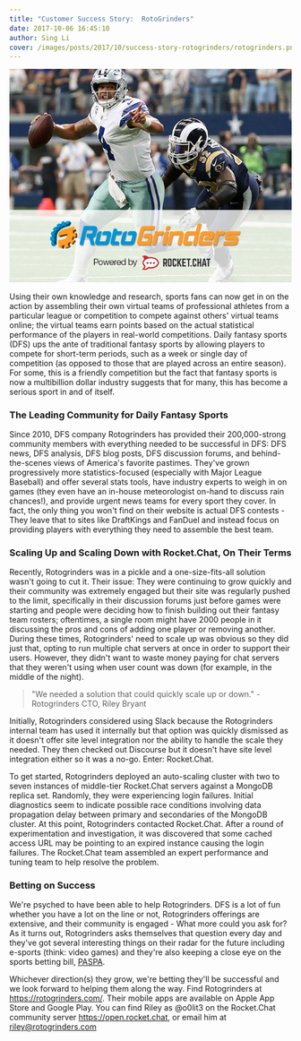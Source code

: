 ```yaml
---
title: "Customer Success Story:  RotoGrinders"
date: 2017-10-06 16:45:10
author: Sing Li
cover: /images/posts/2017/10/success-story-rotogrinders/rotogrinders.png
---
```


![Rotogrinders](/images/posts/2017/10/success-story-rotogrinders/rotogrinders.png)

Using their own knowledge and research, sports fans can now get in on the action by assembling their own virtual teams of professional athletes from a particular league or competition to compete against others' virtual teams online; the virtual teams earn points based on the actual statistical performance of the players in real-world competitions. Daily fantasy sports (DFS) ups the ante of traditional fantasy sports by allowing players to compete for short-term periods, such as a week or single day of competition (as opposed to those that are played across an entire season). For some, this is a friendly competition but the fact that fantasy sports is now a multibillion dollar industry suggests that for many, this has become a serious sport in and of itself.&nbsp;

### The Leading Community for Daily Fantasy Sports

Since 2010, DFS company&nbsp;Rotogrinders has provided their 200,000-strong community members with everything needed to be successful in DFS: DFS news, DFS analysis, DFS blog posts, DFS discussion forums, and behind-the-scenes views of America's favorite pastimes. They've grown progressively more statistics-focused (especially with Major League Baseball) and offer several stats tools, have industry experts to weigh in on games (they even have an in-house meteorologist on-hand to discuss rain chances!), and provide urgent news teams for every sport they cover. In fact, the only thing you won't find on their website is actual DFS contests - They leave that to sites like DraftKings and FanDuel and instead focus on providing players with everything they need to assemble the best team.&nbsp;

### Scaling Up and Scaling Down with Rocket.Chat, On Their Terms

Recently, Rotogrinders was in a pickle and a one-size-fits-all solution wasn't going to cut it. Their issue: They were continuing to grow quickly and their community was extremely engaged but their site was regularly pushed to the limit, specifically in their discussion forums just before games were starting and people were deciding how to finish building out their fantasy team rosters; oftentimes, a single room might have 2000 people in it discussing the pros and cons of adding one player or removing another. During these times, Rotogrinders' need to scale up was obvious so they did just that, opting to run multiple chat servers at once in order to support their users. However, they didn't want to waste money paying for chat servers that they weren't using when user count was down (for example, in the middle of the night).&nbsp;

> "We needed a solution that could quickly scale up or down." - Rotogrinders CTO, Riley Bryant

Initially, Rotogrinders considered using Slack because the Rotogrinders internal team has used it internally but that option was quickly dismissed as it doesn't offer site level integration nor the ability to handle the scale they needed. They then checked out Discourse but it doesn't have site level integration either so it was a no-go. Enter: Rocket.Chat.

To get started, Rotogrinders deployed an auto-scaling cluster with two to seven instances of middle-tier Rocket.Chat servers against a MongoDB replica set. Randomly, they were experiencing login failures. Initial diagnostics seem to indicate possible race conditions involving data propagation delay between primary and secondaries of the MongoDB cluster. At this point, Rotogrinders contacted Rocket.Chat. After a round of experimentation and investigation, it was discovered that some cached access URL may be pointing to an expired instance causing the login failures. The Rocket.Chat team assembled an expert performance and tuning team to help resolve the problem.&nbsp;

### Betting on Success

We're psyched to have been able to help Rotogrinders. DFS is a lot of fun whether you have a lot on the line or not, Rotogrinders offerings are extensive, and their community is engaged - What more could you ask for? As it turns out, Rotogrinders asks themselves that question every day and they've got several interesting things on their radar for the future including e-sports (think: video games) and they're also keeping a close eye on the sports betting bill, <a href="https://www.legalsportsreport.com/14148/congress-sports-betting-bill-paspa/" style="text-decoration-;">PASPA</a>.

Whichever direction(s) they grow, we're betting they'll be successful and we look forward to helping them along the way. Find Rotogrinders at <a href="https://rotogrinders.com/">https://rotogrinders.com/</a>. Their mobile apps are available on Apple App Store and Google Play. You can find Riley as @o0lit3 on the Rocket.Chat community server <a href="https://open.rocket.chat" >https://open.rocket.chat</a>, or email him at <a href="mailto:riley@rotogrinders.com" >riley@rotogrinders.com</a>
